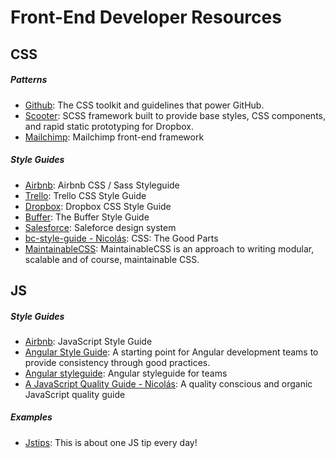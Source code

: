 # Front-End Developer Resources

## CSS 

##### Patterns
* [Github](http://primercss.io/): The CSS toolkit and guidelines that power GitHub.
* [Scooter](http://dropbox.github.io/scooter/): SCSS framework built to provide base styles, CSS components, and rapid static prototyping for Dropbox.
* [Mailchimp](http://ux.mailchimp.com/patterns): Mailchimp front-end framework

##### Style Guides 
* [Airbnb](https://github.com/airbnb/css): Airbnb CSS / Sass Styleguide
* [Trello](https://github.com/trello/trellisheets/blob/master/styleguide.md): Trello CSS Style Guide
* [Dropbox](https://github.com/dropbox/css-style-guide): Dropbox CSS Style Guide
* [Buffer](https://buffer.com/style-guide): The Buffer Style Guide
* [Salesforce](https://www.lightningdesignsystem.com/): Saleforce design system
* [bc-style-guide - Nicolás](https://github.com/bevacqua/css): CSS: The Good Parts
* [MaintainableCSS](http://maintainablecss.com/): MaintainableCSS is an approach to writing modular, scalable and of course, maintainable CSS.


## JS

##### Style Guides
* [Airbnb](https://github.com/airbnb/javascript): JavaScript Style Guide
* [Angular Style Guide](https://github.com/johnpapa/angular-styleguide): A starting point for Angular development teams to provide consistency through good practices.
* [Angular styleguide](https://github.com/toddmotto/angular-styleguide): Angular styleguide for teams
* [A JavaScript Quality Guide - Nicolás](https://github.com/bevacqua/js): A quality conscious and organic JavaScript quality guide


##### Examples
* [Jstips](https://github.com/loverajoel/jstips#tips-list): This is about one JS tip every day!
